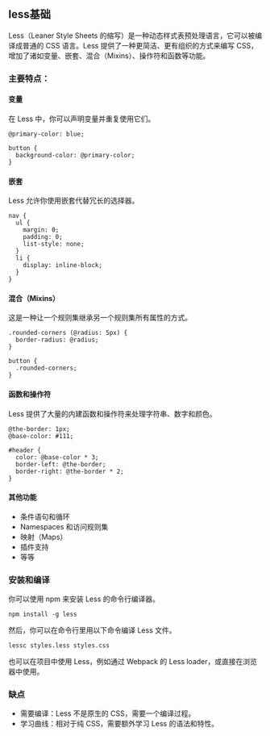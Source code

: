 ## less基础


Less（Leaner Style Sheets 的缩写）是一种动态样式表预处理语言，它可以被编译成普通的 CSS 语言。Less 提供了一种更简洁、更有组织的方式来编写 CSS，增加了诸如变量、嵌套、混合（Mixins）、操作符和函数等功能。

### 主要特点：

#### 变量
在 Less 中，你可以声明变量并重复使用它们。
```less
@primary-color: blue;

button {
  background-color: @primary-color;
}
```

#### 嵌套
Less 允许你使用嵌套代替冗长的选择器。
```less
nav {
  ul {
    margin: 0;
    padding: 0;
    list-style: none;
  }
  li {
    display: inline-block;
  }
}
```

#### 混合（Mixins）
这是一种让一个规则集继承另一个规则集所有属性的方式。
```less
.rounded-corners (@radius: 5px) {
  border-radius: @radius;
}

button {
  .rounded-corners;
}
```

#### 函数和操作符
Less 提供了大量的内建函数和操作符来处理字符串、数字和颜色。
```less
@the-border: 1px;
@base-color: #111;

#header {
  color: @base-color * 3;
  border-left: @the-border;
  border-right: @the-border * 2;
}
```

#### 其他功能
- 条件语句和循环
- Namespaces 和访问规则集
- 映射（Maps）
- 插件支持
- 等等

### 安装和编译
你可以使用 npm 来安装 Less 的命令行编译器。
```
npm install -g less
```
然后，你可以在命令行里用以下命令编译 Less 文件。
```
lessc styles.less styles.css
```

也可以在项目中使用 Less，例如通过 Webpack 的 Less loader，或直接在浏览器中使用。

### 缺点
- 需要编译：Less 不是原生的 CSS，需要一个编译过程。
- 学习曲线：相对于纯 CSS，需要额外学习 Less 的语法和特性。


